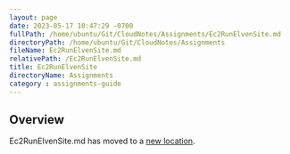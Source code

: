 ```yaml
---
layout: page
date: 2023-05-17 10:47:29 -0700
fullPath: /home/ubuntu/Git/CloudNotes/Assignments/Ec2RunElvenSite.md
directoryPath: /home/ubuntu/Git/CloudNotes/Assignments
fileName: Ec2RunElvenSite.md
relativePath: /Ec2RunElvenSite.md
title: Ec2RunElvenSite
directoryName: Assignments
category : assignments-guide
---
```


## Overview

Ec2RunElvenSite.md has moved to a [new location](Aws/Ec2RunElvenSite.md).
